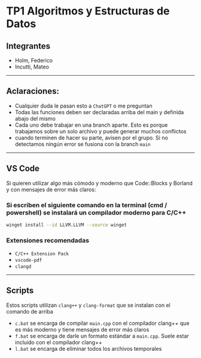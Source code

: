 # TP1 Algoritmos y Estructuras de Datos

## Integrantes

- Holm, Federico
- Incutti, Mateo

---

## Aclaraciones:

- Cualquier duda le pasan esto a `ChatGPT` o me preguntan
- Todas las funciones deben ser declaradas arriba del main y definida abajo del mismo
- Cada uno debe trabajar en una branch aparte. Esto es porque trabajamos sobre un solo archivo y puede generar muchos conflictos
- cuando terminen de hacer su parte, avisen por el grupo. Si no detectamos ningún error se fusiona con la branch `main`

---

## VS Code

Si quieren utilizar algo más cómodo y moderno que Code::Blocks y Borland y con mensajes de error más claros:

### Si escriben el siguiente comando en la terminal (cmd / powershell) se instalará un compilador moderno para C/C++

```bash
winget install --id LLVM.LLVM --source winget
```

### Extensiones recomendadas

- `C/C++ Extension Pack`
- `vscode-pdf`
- `clangd`

---

## Scripts

Estos scripts utilizan `clang++` y `clang-format` que se instalan con el comando de arriba

- `c.bat` se encarga de compilar `main.cpp` con el compilador clang++ que es más moderno y tiene mensajes de error más claros
- `f.bat` se encarga de darle un formato estándar a `main.cpp`. Suele estar incluido con el compilador clang++
- `l.bat` se encarga de eliminar todos los archivos temporales
